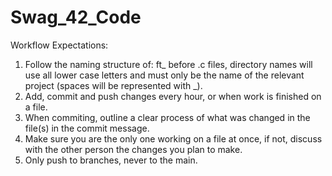 # Swag_42_Code

Workflow Expectations:
1. Follow the naming structure of: ft_ before .c files, directory names will use all lower case letters and must only be the name of the relevant project (spaces will be represented with _).
2. Add, commit and push changes every hour, or when work is finished on a file.
3. When commiting, outline a clear process of what was changed in the file(s) in the commit message.
4. Make sure you are the only one working on a file at once, if not, discuss with the other person the changes you plan to make.
5. Only push to branches, never to the main.

